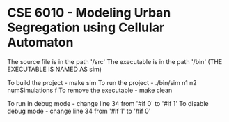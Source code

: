# CSE 6010 - Modeling Urban Segregation using Cellular Automaton

The source file is in the path '/src'
The executable is in the path '/bin' (THE EXECUTABLE IS NAMED AS sim)

To build the project     - make sim
To run the project       - ./bin/sim n1 n2 numSimulations f
To remove the executable - make clean

To run in debug mode     - change line 34 from '#if 0' to '#if 1'
To disable debug mode    - change line 34 from '#if 1' to '#if 0'

